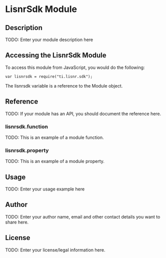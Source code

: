 # LisnrSdk Module

## Description

TODO: Enter your module description here

## Accessing the LisnrSdk Module

To access this module from JavaScript, you would do the following:

    var lisnrsdk = require("ti.lisnr.sdk");

The lisnrsdk variable is a reference to the Module object.

## Reference

TODO: If your module has an API, you should document
the reference here.

### lisnrsdk.function

TODO: This is an example of a module function.

### lisnrsdk.property

TODO: This is an example of a module property.

## Usage

TODO: Enter your usage example here

## Author

TODO: Enter your author name, email and other contact
details you want to share here.

## License

TODO: Enter your license/legal information here.
